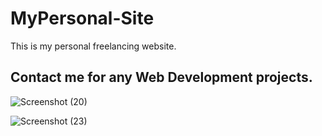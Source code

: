 # MyPersonal-Site
This is my personal freelancing website.
## Contact me for any Web Development projects. 



![Screenshot (20)](https://user-images.githubusercontent.com/72149664/94796609-a3391080-03fc-11eb-972f-87c208e2a0f4.png)

![Screenshot (23)](https://user-images.githubusercontent.com/72149664/94796595-9f0cf300-03fc-11eb-8816-6a7b9b2aa802.png)
